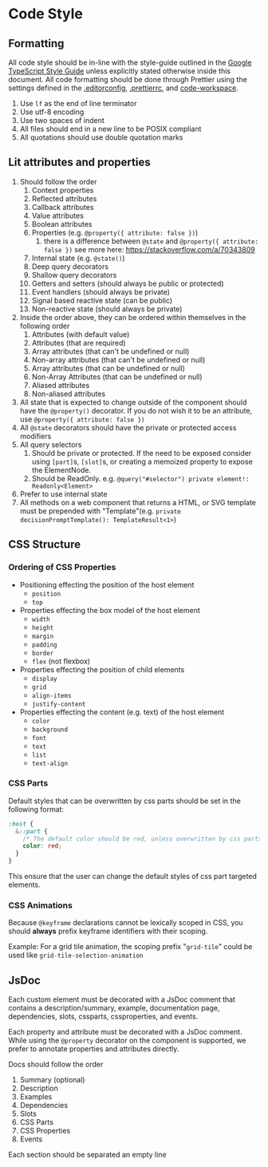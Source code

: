 # Code Style

## Formatting

All code style should be in-line with the style-guide outlined in the
[Google TypeScript Style Guide](https://google.github.io/styleguide/tsguide.html)
unless explicitly stated otherwise inside this document.
All code formatting should be done through Prettier using the settings
defined in the [.editorconfig](/.editorconfig), [.prettierrc](/.prettierrc),
and [code-workspace](/webcomponents.code-workspace).

1. Use `lf` as the end of line terminator
2. Use utf-8 encoding
3. Use two spaces of indent
4. All files should end in a new line to be POSIX compliant
5. All quotations should use double quotation marks

## Lit attributes and properties

1. Should follow the order
   1. Context properties
   2. Reflected attributes
   3. Callback attributes
   4. Value attributes
   5. Boolean attributes
   6. Properties (e.g. `@property({ attribute: false })`)
      1. there is a difference between `@state` and
         `@property({ attribute: false })` see more here:
         <https://stackoverflow.com/a/70343809>
   7. Internal state (e.g. `@state()`)
   8. Deep query decorators
   9. Shallow query decorators
   10. Getters and setters (should always be public or protected)
   11. Event handlers (should always be private)
   12. Signal based reactive state (can be public)
   13. Non-reactive state (should always be private)
2. Inside the order above, they can be ordered within themselves in the
   following order
   1. Attributes (with default value)
   2. Attributes (that are required)
   3. Array attributes (that can't be undefined or null)
   4. Non-array attributes (that can't be undefined or null)
   5. Array attributes (that can be undefined or null)
   6. Non-Array Attributes (that can be undefined or null)
   7. Aliased attributes
   8. Non-aliased attributes
3. All state that is expected to change outside of the component should have
   the `@property()` decorator. If you do not wish it to be an attribute,
   use `@property({ attribute: false })`
4. All `@state` decorators should have the private or protected access modifiers
5. All query selectors
   1. Should be private or protected. If the need to be exposed consider using
      `[part]`s, `[slot]`s, or creating a memoized property to expose the
      ElementNode.
   2. Should be ReadOnly.
      e.g. `@query("#selector") private element!: Readonly<Element>`
6. Prefer to use internal state
7. All methods on a web component that returns a HTML, or SVG template must be
   prepended with "Template"(e.g. `private decisionPromptTemplate(): TemplateResult<1>`)

## CSS Structure

### Ordering of CSS Properties

- Positioning effecting the position of the host element
  - `position`
  - `top`
- Properties effecting the box model of the host element
  - `width`
  - `height`
  - `margin`
  - `padding`
  - `border`
  - `flex` (not flexbox)
- Properties effecting the position of child elements
  - `display`
  - `grid`
  - `align-items`
  - `justify-content`
- Properties effecting the content (e.g. text) of the host element
  - `color`
  - `background`
  - `font`
  - `text`
  - `list`
  - `text-align`

### CSS Parts

Default styles that can be overwritten by css parts should be set in the
following format:

```css
:host {
  &::part {
    /* The default color should be red, unless overwritten by css parts */
    color: red;
  }
}
```

This ensure that the user can change the default styles of css part targeted
elements.

### CSS Animations

Because `@keyframe` declarations cannot be lexically scoped in CSS, you should
**always** prefix keyframe identifiers with their scoping.

Example: For a grid tile animation, the scoping prefix "`grid-tile`" could be used like `grid-tile-selection-animation`

## JsDoc

Each custom element must be decorated with a JsDoc comment that contains a
description/summary, example, documentation page, dependencies, slots, cssparts,
cssproperties, and events.

Each property and attribute must be decorated with a JsDoc comment.
While using the `@property` decorator on the component is supported, we prefer
to annotate properties and attributes directly.

Docs should follow the order

1. Summary (optional)
2. Description
3. Examples
4. Dependencies
5. Slots
6. CSS Parts
7. CSS Properties
8. Events

Each section should be separated an empty line
